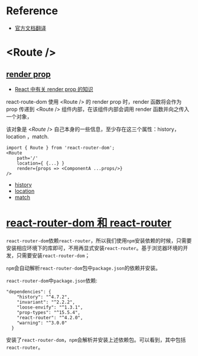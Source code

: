 



# Reference

- [官方文档翻译](https://segmentfault.com/a/1190000039366485)

# \<Route />

## [render prop](https://segmentfault.com/a/1190000039366485#item-14-63)

- [React 中有关 render  prop 的知识](https://zh-hans.reactjs.org/docs/render-props.html)

react-route-dom 使用 \<Route /> 的 render prop 时，render 函数将会作为 prop 传递到 \<Route /> 组件内部，在该组件内部会调用 render 函数并向之传入一个对象，

该对象是 <*Route* /> 自己本身的一些信息，至少存在这三个属性：history，location ，match.

```tsx
import { Route } from 'react-router-dom';
<Route
	path='/'
    location={ {...} }
    render={props => <ComponentA ...props/>}
/>
```

- [history](https://segmentfault.com/a/1190000039366485#item-17) 
- [location](https://segmentfault.com/a/1190000039366485#item-18) 
- [match](https://segmentfault.com/a/1190000039366485#item-19) 

# [react-router-dom 和 react-router](https://github.com/mrdulin/blog/issues/42)

`react-router-dom`依赖`react-router`，所以我们使用`npm`安装依赖的时候，只需要安装相应环境下的库即可，不用再显式安装`react-router`。基于浏览器环境的开发，只需要安装`react-router-dom`；

`npm`会自动解析`react-router-dom`包中`package.json`的依赖并安装。

`react-router-dom`中`package.json`依赖:

```
"dependencies": {
    "history": "^4.7.2",
    "invariant": "^2.2.2",
    "loose-envify": "^1.3.1",
    "prop-types": "^15.5.4",
    "react-router": "^4.2.0",
    "warning": "^3.0.0"
  }
```

安装了`react-router-dom`，`npm`会解析并安装上述依赖包。可以看到，其中包括`react-router`。


























